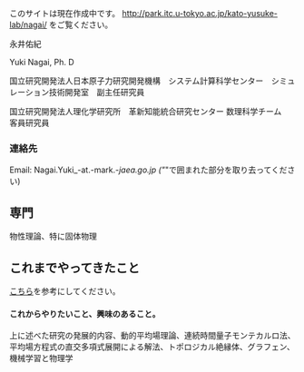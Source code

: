 このサイトは現在作成中です。
http://park.itc.u-tokyo.ac.jp/kato-yusuke-lab/nagai/
をご覧ください。

永井佑紀

Yuki Nagai, Ph. D

国立研究開発法人日本原子力研究開発機構　システム計算科学センター　シミュレーション技術開発室　副主任研究員 

国立研究開発法人理化学研究所　革新知能統合研究センター 数理科学チーム　客員研究員 

### 連絡先
Email: Nagai.Yuki_-at.-mark.-_jaea.go.jp ("_"で囲まれた部分を取り去ってください) 

## 専門
物性理論、特に固体物理


## これまでやってきたこと
[こちら](./koremade.md)を参考にしてください。

#### これからやりたいこと、興味のあること。
上に述べた研究の発展的内容、動的平均場理論、連続時間量子モンテカルロ法、平均場方程式の直交多項式展開による解法、トポロジカル絶縁体、グラフェン、機械学習と物理学


